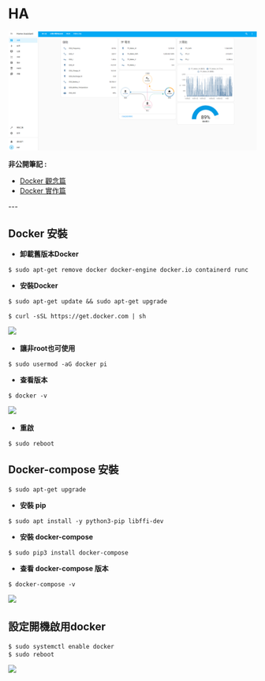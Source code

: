 # HA
![homeassistant](./readmeImg/homeassistant.png)

<b>非公開筆記 : </b>
<ul>
  <li><a href="https://hackmd.io/KGeOe7OfSJSMwnYqckX34w">Docker 觀念篇</a></li>
  <li><a href="https://hackmd.io/gIsnpqEmQAuCRYOTGBoZFw">Docker 實作篇</a></li>
</ul>
---

## Docker 安裝
* <b>卸載舊版本Docker</b>
```
$ sudo apt-get remove docker docker-engine docker.io containerd runc
```

* <b>安裝Docker</b>
```
$ sudo apt-get update && sudo apt-get upgrade
```

```
$ curl -sSL https://get.docker.com | sh​
```
![](https://i.imgur.com/yVi6DDW.png)


* <b>讓非root也可使用</b>
```
$ sudo usermod -aG docker pi
```

* <b>查看版本</b>
```
$ docker -v
```
![](https://i.imgur.com/en9hNiG.png)


* <b>重啟</b>
```
$ sudo reboot
```

## Docker-compose 安裝
```
$ sudo apt-get upgrade
```
* <b>安裝 pip</b>
```
$ sudo apt install -y python3-pip libffi-dev
```
* <b>安裝 docker-compose</b>
```
$ sudo pip3 install docker-compose
```

* <b>查看 docker-compose 版本</b>
```
$ docker-compose -v
```
![](https://i.imgur.com/b9ubcHa.png)


## 設定開機啟用docker
```
$ sudo systemctl enable docker
$ sudo reboot
```
![](https://i.imgur.com/WRh1gLq.png)


